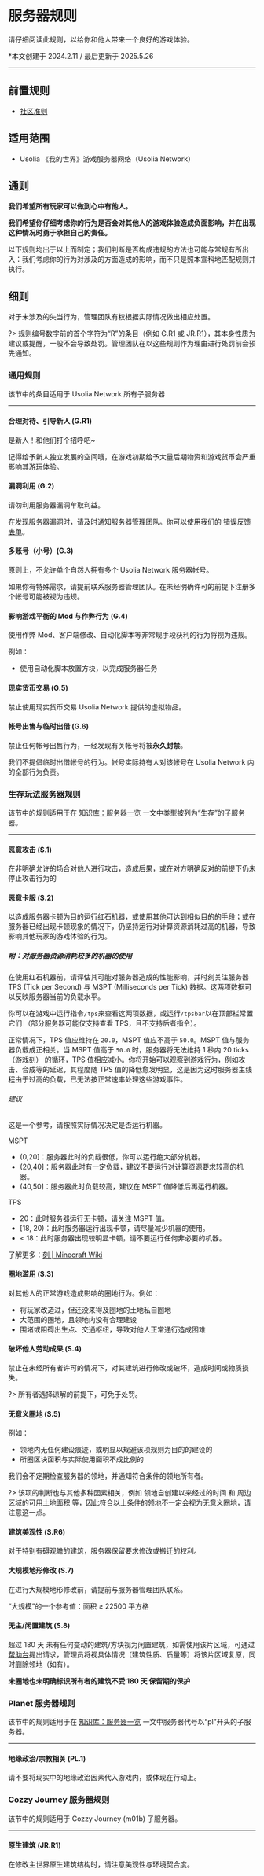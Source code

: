 # 服务器规则

请仔细阅读此规则，以给你和他人带来一个良好的游戏体验。

*本文创建于 2024.2.11  /  最后更新于 2025.5.26

---

## 前置规则

- [社区准则](https://policies.usolia.net/#/docs/server/community-guidelines)

## 适用范围

- Usolia 《我的世界》游戏服务器网络（Usolia Network）

## 通则

**我们希望所有玩家可以做到心中有他人。**

**我们希望你仔细考虑你的行为是否会对其他人的游戏体验造成负面影响，并在出现这种情况时勇于承担自己的责任。**

以下规则均出于以上而制定；我们判断是否构成违规的方法也可能与常规有所出入：我们考虑你的行为对涉及的方面造成的影响，而不只是照本宣科地匹配规则并执行。

## 细则

对于未涉及的失当行为，管理团队有权根据实际情况做出相应处置。

?> 规则编号数字前的首个字符为“R”的条目（例如 G.R1 或 JR.R1），其本身性质为建议或提醒，一般不会导致处罚。管理团队在以这些规则作为理由进行处罚前会预先通知。

### 通用规则

该节中的条目适用于 Usolia Network 所有子服务器

---
#### 合理对待、引导新人 (G.R1)

是新人！和他们打个招呼吧~

记得给予新人独立发展的空间哦，在游戏初期给予大量后期物资和游戏货币会严重影响其游玩体验。

#### 漏洞利用 (G.2)

请勿利用服务器漏洞牟取利益。

在发现服务器漏洞时，请及时通知服务器管理团队。你可以使用我们的 [错误反馈表单](https://usolia.net/bug-report)。

#### 多账号（小号）(G.3)

原则上，不允许单个自然人拥有多个 Usolia Network 服务器帐号。

如果你有特殊需求，请提前联系服务器管理团队。在未经明确许可的前提下注册多个帐号可能被视为违规。

#### 影响游戏平衡的 Mod 与作弊行为 (G.4)

使用作弊 Mod、客户端修改、自动化脚本等非常规手段获利的行为将视为违规。

例如：

- 使用自动化脚本放置方块，以完成服务器任务

#### 现实货币交易 (G.5)

禁止使用现实货币交易 Usolia Network 提供的虚拟物品。

#### 帐号出售与临时出借 (G.6)

禁止任何帐号出售行为，一经发现有关帐号将被**永久封禁**。

我们不提倡临时出借帐号的行为。帐号实际持有人对该帐号在 Usolia Network 内的全部行为负责。


### 生存玩法服务器规则

该节中的规则适用于在 [知识库：服务器一览](https://docs.usolia.net/#/docs/server/servers) 一文中类型被列为“生存”的子服务器。

---
#### 恶意攻击 (S.1)

在非明确允许的场合对他人进行攻击，造成后果，或在对方明确反对的前提下仍未停止攻击行为的

#### 恶意卡服 (S.2)

以造成服务器卡顿为目的运行红石机器，或使用其他可达到相似目的的手段；或在服务器已经出现卡顿现象的情况下，仍坚持运行对计算资源消耗过高的机器，导致影响其他玩家的游戏体验的行为。

##### 附：对服务器资源消耗较多的机器的使用

在使用红石机器前，请评估其可能对服务器造成的性能影响，并时刻关注服务器 TPS (Tick per Second) 与 MSPT (Milliseconds per Tick) 数据。这两项数据可以反映服务器当前的负载水平。

你可以在游戏中运行指令`/tps`来查看这两项数据，或运行`/tpsbar`以在顶部栏常置它们 （部分服务器可能仅支持查看 TPS，且不支持后者指令）。

正常情况下，TPS 值应维持在  `20.0`，MSPT 值应不高于 `50.0`。MSPT 值与服务器负载成正相关。当 MSPT 值高于 `50.0` 时，服务器将无法维持 1 秒内 20 ticks（游戏刻） 的循环，TPS 值相应减小。你将开始可以观察到游戏行为，例如攻击、合成等的延迟，其程度随 TPS 值的降低愈发明显，这是因为这时服务器主线程由于过高的负载，已无法按正常速率处理这些游戏事件。

###### 建议

这是一个参考，请按照实际情况决定是否运行机器。

MSPT
- (0,20]：服务器此时的负载很低，你可以运行绝大部分机器。
- (20,40]：服务器此时有一定负载，建议不要运行对计算资源要求较高的机器。
- (40,50]：服务器此时负载较高，建议在 MSPT 值降低后再运行机器。

TPS
- 20：此时服务器运行无卡顿，请关注 MSPT 值。
- [18, 20)：此时服务器运行出现卡顿，请尽量减少机器的使用。
- < 18：此时服务器出现较明显卡顿，请不要运行任何非必要的机器。


了解更多：[刻 | Minecraft Wiki](https://zh.minecraft.wiki/w/%E5%88%BB?variant=zh-cn#%E6%B8%B8%E6%88%8F%E5%88%BB)

#### 圈地滥用 (S.3)

对其他人的正常游戏造成影响的圈地行为。例如：

- 将玩家改造过，但还没来得及圈地的土地私自圈地
- 大范围的圈地，且领地内没有合理建设
- 围堵或阻碍出生点、交通枢纽，导致对他人正常通行造成困难

#### 破坏他人劳动成果 (S.4)

禁止在未经所有者许可的情况下，对其建筑进行修改或破坏，造成时间或物质损失。

?> 所有者选择谅解的前提下，可免于处罚。

#### 无意义圈地 (S.5)

例如：

- 领地内无任何建设痕迹，或明显以规避该项规则为目的的建设的
- 所圈区块面积与实际使用面积不成比例的

我们会不定期检查服务器的领地，并通知符合条件的领地所有者。

?> 该项的判断也与其他多种因素相关，例如 领地自创建以来经过的时间 和 周边区域的可用土地面积 等，因此符合以上条件的领地不一定会视为无意义圈地，请注意这一点。

#### 建筑美观性 (S.R6)

对于特别有碍观瞻的建筑，服务器保留要求修改或搬迁的权利。

#### 大规模地形修改 (S.7)

在进行大规模地形修改前，请提前与服务器管理团队联系。

“大规模”的一个参考值：面积 ≥ 22500 平方格

#### 无主/闲置建筑 (S.8)

超过 180 天 未有任何变动的建筑/方块视为闲置建筑，如需使用该片区域，可通过 [帮助台](https://usolia.net/support)提出请求，管理员将视具体情况（建筑性质、质量等）将该片区域复原，同时删除领地（如有）。

**未圈地也未明确标识所有者的建筑不受 180 天 保留期的保护**

### Planet 服务器规则

该节中的规则适用于在 [知识库：服务器一览](https://docs.usolia.net/#/docs/server/servers) 一文中服务器代号以“pl”开头的子服务器。

---

#### 地缘政治/宗教相关 (PL.1)

请不要将现实中的地缘政治因素代入游戏内，或体现在行动上。


### Cozzy Journey 服务器规则

该节中的规则适用于 Cozzy Journey (m01b) 子服务器。

---

#### 原生建筑 (JR.R1)

在修改主世界原生建筑结构时，请注意美观性与环境契合度。
